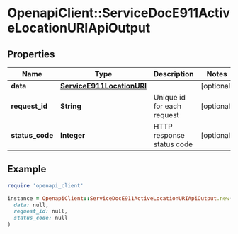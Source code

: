 # OpenapiClient::ServiceDocE911ActiveLocationURIApiOutput

## Properties

| Name | Type | Description | Notes |
| ---- | ---- | ----------- | ----- |
| **data** | [**ServiceE911LocationURI**](ServiceE911LocationURI.md) |  | [optional] |
| **request_id** | **String** | Unique id for each request | [optional] |
| **status_code** | **Integer** | HTTP response status code | [optional] |

## Example

```ruby
require 'openapi_client'

instance = OpenapiClient::ServiceDocE911ActiveLocationURIApiOutput.new(
  data: null,
  request_id: null,
  status_code: null
)
```

